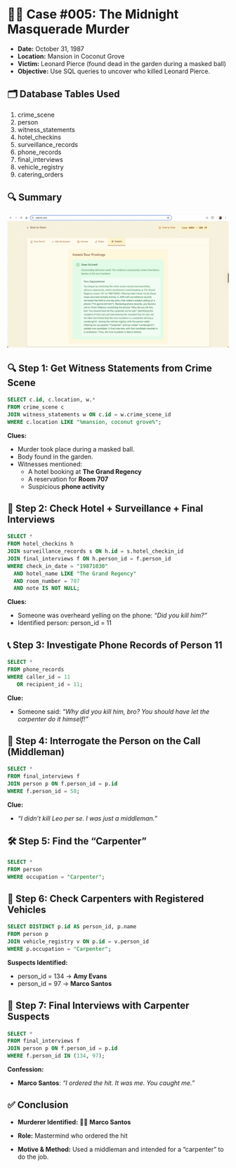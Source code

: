 # 🕵️‍♂️ Case #005: The Midnight Masquerade Murder

* **Date:** October 31, 1987
* **Location:** Mansion in Coconut Grove
* **Victim:** Leonard Pierce (found dead in the garden during a masked ball)
* **Objective:** Use SQL queries to uncover who killed Leonard Pierce.

## 🗂️ Database Tables Used

1. crime_scene
2. person
3. witness_statements
4. hotel_checkins
5. surveillance_records
6. phone_records
7. final_interviews
8. vehicle_registry
9. catering_orders

## 🔍 Summary

![Summary](../assets/Case5.png)

## **🔍 Step 1: Get Witness Statements from Crime Scene**

```sql
SELECT c.id, c.location, w.*
FROM crime_scene c
JOIN witness_statements w ON c.id = w.crime_scene_id
WHERE c.location LIKE "%mansion, coconut grove%";
```

**Clues:**

* Murder took place during a masked ball.
* Body found in the garden.
* Witnesses mentioned:
  * A hotel booking at **The Grand Regency**
  * A reservation for **Room 707**
  * Suspicious **phone activity**

## **🏨 Step 2: Check Hotel + Surveillance + Final Interviews**

```sql
SELECT *
FROM hotel_checkins h
JOIN surveillance_records s ON h.id = s.hotel_checkin_id
JOIN final_interviews f ON h.person_id = f.person_id
WHERE check_in_date = "19871030"
  AND hotel_name LIKE "The Grand Regency"
  AND room_number = 707
  AND note IS NOT NULL;
```

**Clues:**

* Someone was overheard yelling on the phone: *“Did you kill him?”*
* Identified person: person_id = 11

## **📞 Step 3: Investigate Phone Records of Person 11**

```sql
SELECT *
FROM phone_records
WHERE caller_id = 11
   OR recipient_id = 11;
```

**Clue:**

* Someone said: *“Why did you kill him, bro? You should have let the carpenter do it himself!”*

## **🧍 Step 4: Interrogate the Person on the Call (Middleman)**

```sql
SELECT *
FROM final_interviews f
JOIN person p ON f.person_id = p.id
WHERE f.person_id = 58;
```

**Clue:**

* *“I didn’t kill Leo per se. I was just a middleman.”*

## **🛠️ Step 5: Find the “Carpenter”**

```sql
SELECT *
FROM person
WHERE occupation = "Carpenter";
```

## **🚗 Step 6: Check Carpenters with Registered Vehicles**

```sql
SELECT DISTINCT p.id AS person_id, p.name
FROM person p
JOIN vehicle_registry v ON p.id = v.person_id
WHERE p.occupation = "Carpenter";
```

**Suspects Identified:**

* person_id = 134 → **Amy Evans**
* person_id = 97 → **Marco Santos**

## **🎤 Step 7: Final Interviews with Carpenter Suspects**

```sql
SELECT *
FROM final_interviews f
JOIN person p ON f.person_id = p.id
WHERE f.person_id IN (134, 97);
```

**Confession:**

* **Marco Santos**: *“I ordered the hit. It was me. You caught me.”*

## **✅ Conclusion**

* **Murderer Identified:** 🧍‍♂️ **Marco Santos**

* **Role:** Mastermind who ordered the hit
* **Motive & Method:** Used a middleman and intended for a “carpenter” to do the job.
